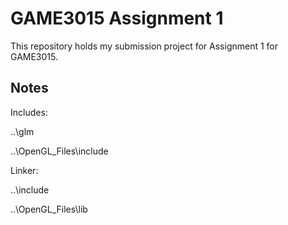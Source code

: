 GAME3015 Assignment 1
======================

This repository holds my submission project for Assignment 1 for GAME3015.

Notes
------------
Includes:

..\glm

..\OpenGL_Files\include

Linker:

..\include

..\OpenGL_Files\lib
